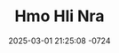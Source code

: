 ---
layout: movie-video-data
date: 2025-03-01 21:25:08 -0724
categories: movie

# Site Attributes
title: "Hmo Hli Nra"
permalink: "/movie/Hmo_Hli_Nra"

# Movie Attributes
synopsis: "Hmo Hli Nra - Paj Ci thiab Tsim Yeej nkawv sib cog lus rau hmo hli nra, tias yuav sib yuav. Tiam sis Paj Ci thiab Tsim Yeej nkawv, ua nkauj ua nraug rau txoj kev deb heev. Tsim Yeej rov los tsev, rov los npaj yuav rov tuaj mus yuav Paj Ci. Tiam sis nkawv lub sij hawm nkawv teem tseg yog hmo hli nra. Lub sij hawm tsis tau txog muaj neeg tuaj nqe tsev hais Paj Ci lawm. Txawm li ntawv los yeej tsis muaj ib yam dab tsi yuav los txiav tau nkawv txoj kev hlub. "
producer: "A Time Motion Pictures"
director: "Chai Lor"
writer: "Chai Lor"
video_link: ""
genre: "Romance"
year: "2009"
release_type: "DVD"
storage: "Center for Hmong Studies"
thumbnail: "/assets/images/movie_thumbnails/Hmo Hli Nra.jpeg"
publishing_company: "A Time Motion Pictures"

# Sequels + Parts
base_movie: ""
total_parts: 
sequel: ""

# Movie Cast
cast:
- name: "Hli Vaj"
- name: "Los Yaj"
- name: "Npeev Thoj"
- name: "Ntshiab Vaj"
- name: "Paj Lauj"
---